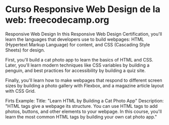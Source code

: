 # Curso Responsive Web Design de la web: freecodecamp.org

Responsive Web Design
In this Responsive Web Design Certification, you'll learn the languages that developers use to build webpages: HTML (Hypertext Markup Language) for content, and CSS (Cascading Style Sheets) for design.

First, you'll build a cat photo app to learn the basics of HTML and CSS. Later, you'll learn modern techniques like CSS variables by building a penguin, and best practices for accessibility by building a quiz site.

Finally, you'll learn how to make webpages that respond to different screen sizes by building a photo gallery with Flexbox, and a magazine article layout with CSS Grid.

Firts Example: 
  Title: "Learn HTML by Building a Cat Photo App"
  Description: "HTML tags give a webpage its structure. You can use HTML tags to add photos, buttons, and other elements to your webpage.
  In this course, you'll learn the most common HTML tags by building your own cat photo app."

